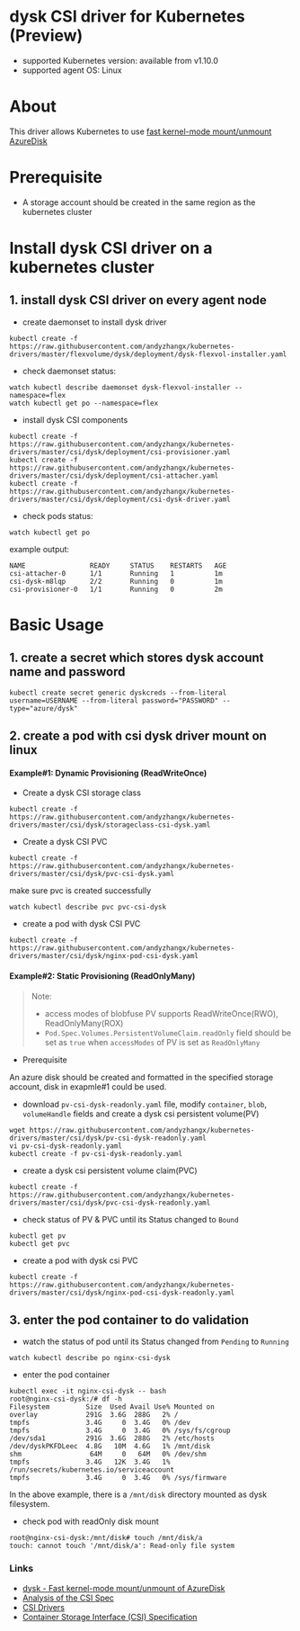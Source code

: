 # dysk CSI driver for Kubernetes (Preview)
 - supported Kubernetes version: available from v1.10.0
 - supported agent OS: Linux 

# About
This driver allows Kubernetes to use [fast kernel-mode mount/unmount AzureDisk](https://github.com/khenidak/dysk)

# Prerequisite
 - A storage account should be created in the same region as the kubernetes cluster

# Install dysk CSI driver on a kubernetes cluster 
## 1. install dysk CSI driver on every agent node
 - create daemonset to install dysk driver
```
kubectl create -f https://raw.githubusercontent.com/andyzhangx/kubernetes-drivers/master/flexvolume/dysk/deployment/dysk-flexvol-installer.yaml
```

 - check daemonset status:
```
watch kubectl describe daemonset dysk-flexvol-installer --namespace=flex
watch kubectl get po --namespace=flex
```

 - install dysk CSI components
```
kubectl create -f https://raw.githubusercontent.com/andyzhangx/kubernetes-drivers/master/csi/dysk/deployment/csi-provisioner.yaml
kubectl create -f https://raw.githubusercontent.com/andyzhangx/kubernetes-drivers/master/csi/dysk/deployment/csi-attacher.yaml
kubectl create -f https://raw.githubusercontent.com/andyzhangx/kubernetes-drivers/master/csi/dysk/deployment/csi-dysk-driver.yaml
```

 - check pods status:
```
watch kubectl get po
```
example output:
```
NAME                READY     STATUS    RESTARTS   AGE
csi-attacher-0      1/1       Running   1          1m
csi-dysk-m8lqp      2/2       Running   0          1m
csi-provisioner-0   1/1       Running   0          2m
```

# Basic Usage
## 1. create a secret which stores dysk account name and password
```
kubectl create secret generic dyskcreds --from-literal username=USERNAME --from-literal password="PASSWORD" --type="azure/dysk"
```

## 2. create a pod with csi dysk driver mount on linux
#### Example#1: Dynamic Provisioning (ReadWriteOnce)
 - Create a dysk CSI storage class
```
kubectl create -f https://raw.githubusercontent.com/andyzhangx/kubernetes-drivers/master/csi/dysk/storageclass-csi-dysk.yaml
```

 - Create a dysk CSI PVC
```
kubectl create -f https://raw.githubusercontent.com/andyzhangx/kubernetes-drivers/master/csi/dysk/pvc-csi-dysk.yaml
```
make sure pvc is created successfully
```
watch kubectl describe pvc pvc-csi-dysk
```

 - create a pod with dysk CSI PVC
```
kubectl create -f https://raw.githubusercontent.com/andyzhangx/kubernetes-drivers/master/csi/dysk/nginx-pod-csi-dysk.yaml
```

#### Example#2: Static Provisioning (ReadOnlyMany)
> Note:
>  - access modes of blobfuse PV supports ReadWriteOnce(RWO), ReadOnlyMany(ROX)
>  - `Pod.Spec.Volumes.PersistentVolumeClaim.readOnly` field should be set as `true` when `accessModes` of PV is set as `ReadOnlyMany`
 - Prerequisite

An azure disk should be created and formatted in the specified storage account, disk in exapmle#1 could be used.

 - download `pv-csi-dysk-readonly.yaml` file, modify `container`, `blob`, `volumeHandle` fields and create a dysk csi persistent volume(PV)
```
wget https://raw.githubusercontent.com/andyzhangx/kubernetes-drivers/master/csi/dysk/pv-csi-dysk-readonly.yaml
vi pv-csi-dysk-readonly.yaml
kubectl create -f pv-csi-dysk-readonly.yaml
```

 - create a dysk csi persistent volume claim(PVC)
```
kubectl create -f https://raw.githubusercontent.com/andyzhangx/kubernetes-drivers/master/csi/dysk/pvc-csi-dysk-readonly.yaml
```

 - check status of PV & PVC until its Status changed to `Bound`
```
kubectl get pv
kubectl get pvc
```
 
 - create a pod with dysk csi PVC
```
kubectl create -f https://raw.githubusercontent.com/andyzhangx/kubernetes-drivers/master/csi/dysk/nginx-pod-csi-dysk-readonly.yaml
```

## 3. enter the pod container to do validation
 - watch the status of pod until its Status changed from `Pending` to `Running`
```
watch kubectl describe po nginx-csi-dysk
```
 - enter the pod container

```
kubectl exec -it nginx-csi-dysk -- bash
root@nginx-csi-dysk:/# df -h
Filesystem         Size  Used Avail Use% Mounted on
overlay            291G  3.6G  288G   2% /
tmpfs              3.4G     0  3.4G   0% /dev
tmpfs              3.4G     0  3.4G   0% /sys/fs/cgroup
/dev/sda1          291G  3.6G  288G   2% /etc/hosts
/dev/dyskPKFDLeec  4.8G   10M  4.6G   1% /mnt/disk
shm                 64M     0   64M   0% /dev/shm
tmpfs              3.4G   12K  3.4G   1% /run/secrets/kubernetes.io/serviceaccount
tmpfs              3.4G     0  3.4G   0% /sys/firmware
```
In the above example, there is a `/mnt/disk` directory mounted as dysk filesystem.

 - check pod with readOnly disk mount
 ```
 root@nginx-csi-dysk:/mnt/disk# touch /mnt/disk/a
touch: cannot touch '/mnt/disk/a': Read-only file system
 ```

### Links
 - [dysk - Fast kernel-mode mount/unmount of AzureDisk](https://github.com/khenidak/dysk)
 - [Analysis of the CSI Spec](https://blog.thecodeteam.com/2017/11/03/analysis-csi-spec/)
 - [CSI Drivers](https://github.com/kubernetes-csi/drivers)
 - [Container Storage Interface (CSI) Specification](https://github.com/container-storage-interface/spec)
